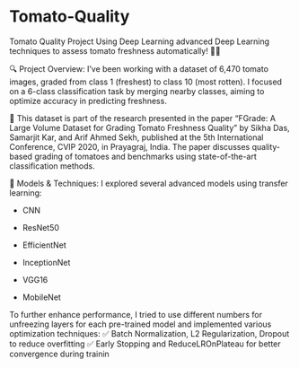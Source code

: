 # Tomato-Quality
Tomato Quality Project Using Deep Learning
 advanced Deep Learning techniques to assess tomato freshness automatically! 🌱💡

🔍 Project Overview: I’ve been working with a dataset of 6,470 tomato images, graded from class 1 (freshest) to class 10 (most rotten). I focused on a 6-class classification task by merging nearby classes, aiming to optimize accuracy in predicting freshness.

📜 This dataset is part of the research presented in the paper “FGrade: A Large Volume Dataset for Grading Tomato Freshness Quality” by Sikha Das, Samarjit Kar, and Arif Ahmed Sekh, published at the 5th International Conference, CVIP 2020, in Prayagraj, India. The paper discusses quality-based grading of tomatoes and benchmarks using state-of-the-art classification methods.

🔧 Models & Techniques: I explored several advanced models using transfer learning:

- CNN

- ResNet50

- EfficientNet

- InceptionNet

- VGG16

- MobileNet

To further enhance performance, I tried to use different numbers for unfreezing layers for each pre-trained model and implemented various optimization techniques: ✅ Batch Normalization, L2 Regularization, Dropout to reduce overfitting ✅ Early Stopping and ReduceLROnPlateau for better convergence during trainin

